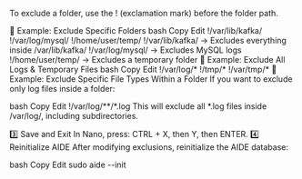
To exclude a folder, use the ! (exclamation mark) before the folder path.

📌 Example: Exclude Specific Folders
bash
Copy
Edit
!/var/lib/kafka/
!/var/log/mysql/
!/home/user/temp/
!/var/lib/kafka/ → Excludes everything inside /var/lib/kafka/
!/var/log/mysql/ → Excludes MySQL logs
!/home/user/temp/ → Excludes a temporary folder
📌 Example: Exclude All Logs & Temporary Files
bash
Copy
Edit
!/var/log/*
!/tmp/*
!/var/tmp/*
📌 Example: Exclude Specific File Types Within a Folder
If you want to exclude only log files inside a folder:

bash
Copy
Edit
!/var/log/**/*.log
This will exclude all *.log files inside /var/log/, including subdirectories.

3️⃣ Save and Exit
In Nano, press: CTRL + X, then Y, then ENTER.
4️⃣ Reinitialize AIDE
After modifying exclusions, reinitialize the AIDE database:

bash
Copy
Edit
sudo aide --init
